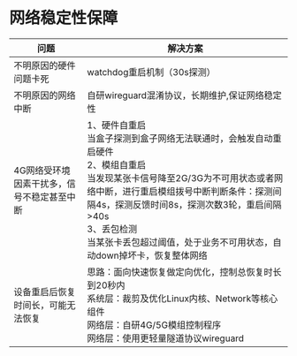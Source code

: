# 网络稳定性保障

| 问题                                       | 解决方案                                                     |
| ------------------------------------------ | ------------------------------------------------------------ |
| 不明原因的硬件问题卡死                     | watchdog重启机制（30s探测）                                  |
| 不明原因的网络中断                         | 自研wireguard混淆协议，长期维护,保证网络稳定性  |
| 4G网络受环境因素干扰多，信号不稳定甚至中断 | 1、硬件自重启<br>当盒子探测到盒子网络无法联通时，会触发自动重启硬件<br>2、模组自重启<br>当发现某张卡信号降至2G/3G为不可用状态或者网络中断，进行重启模组拨号中断判断条件：探测间隔4s，探测反馈时间8s，探测次数3轮，重启间隔>40s<br>3、丢包检测<br>当某张卡丢包超过阈值，处于业务不可用状态，自动down掉坏卡，恢复整体网络 |
| 设备重启后恢复时间长，可能无法恢复         | 思路：面向快速恢复做定向优化，控制总恢复时长到20秒内<br>系统层：裁剪及优化Linux内核、Network等核心组件<br>网络层：自研4G/5G模组控制程序<br>网络层：使用更轻量隧道协议wireguard |



